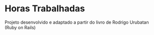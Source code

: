 Horas Trabalhadas
=================

Projeto desenvolvido e adaptado a partir do livro de Rodrigo Urubatan (Ruby on Rails)